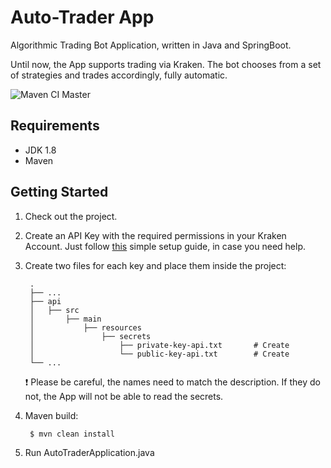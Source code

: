 # Auto-Trader App

Algorithmic Trading Bot Application, written in Java and SpringBoot.

Until now, the App supports trading via Kraken. The bot chooses from a set of strategies and trades
accordingly, fully automatic.

![Maven CI Master](https://github.com/l0r5/autotrader/workflows/Maven%20CI%20Master/badge.svg?branch=master)

## Requirements

- JDK 1.8
- Maven

## Getting Started

1. Check out the project.
2. Create an API Key with the required permissions in your Kraken Account. Just
   follow [this](https://support.kraken.com/hc/en-us/articles/360035317352-Generating-an-API-key-and-QR-code-for-the-Kraken-Pro-mobile-app)
   simple setup guide, in case you need help.
3. Create two files for each key and place them inside the project:

        .
        ├── ...
        ├── api                     
        │   ├── src    
        │       ├── main          
        │           ├── resources           
        │               ├── secrets                  
        │                   ├── private-key-api.txt       # Create
        │                   └── public-key-api.txt        # Create
        └── ...
   :heavy_exclamation_mark: Please be careful, the names need to match the description. If they do
   not, the App will not be able to read the secrets.

4. Maven build:
   ```console
    $ mvn clean install
    ```

5. Run AutoTraderApplication.java